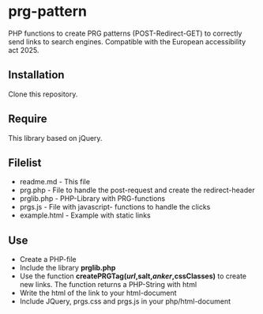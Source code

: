 # prg-pattern
PHP functions to create PRG patterns (POST-Redirect-GET) to correctly send links to search engines. Compatible with the European accessibility act 2025.

## Installation
Clone this repository.

## Require
This library based on jQuery.

## Filelist

- readme.md - This file
- prg.php - File to handle the post-request and create the redirect-header
- prglib.php - PHP-Library with PRG-functions
- prgs.js - File with javascript- functions to handle the clicks
- example.html - Example with static links

## Use

- Create a PHP-file
- Include the library **prglib.php**
- Use the function **createPRGTag($url,$salt,$anker,$cssClasses)** to create new links. The function returns a PHP-String with html
- Write the html of the link to your html-document
- Include JQuery, prgs.css and prgs.js in your php/html-document  
